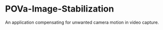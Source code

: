 # POVa-Image-Stabilization
An application compensating for unwanted camera motion in video capture.
